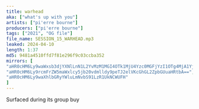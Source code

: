 ```yaml
---
title: warhead
aka: ["what's up with you"]
artists: ["pi'erre bourne"]
producers: ["pi'erre bourne"]
tags: ["2021", "OG file"]
file_name: SESSION_15_WARHEAD.mp3
leaked: 2024-04-10
length: 1:37
md5: 9481a4510ffd7f81e296f9c03ccba352
mirrors: [
"aHR0cHM6Ly9waWxsb3djYXNlLnN1L2YvMzM1MGI4OTk1MjU4Yzc0MGFjYzI1OTg4MjA1YjE3N2Q=",
"aHR0cHM6Ly9rcmFrZW5maWxlcy5jb20vdmlldy9peTJ2elVKcGhGL2ZpbGUuaHRtbA==",
"aHR0cHM6Ly9waXhlbGRyYWluLmNvbS91LzR1UkNCWUFH"
]
---
```

Surfaced during its group buy

